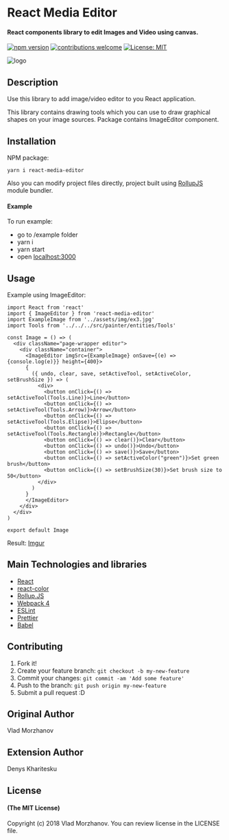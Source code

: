 # React Media Editor

#### React components library to edit Images and Video using canvas.

[![npm version](https://badge.fury.io/js/react-media-editor.svg)](https://badge.fury.io/js/react-media-editor)
[![contributions welcome](https://img.shields.io/badge/contributions-welcome-brightgreen.svg?style=flat)](https://github.com/morzhanov/react-media-editor/issues)
[![License: MIT](https://img.shields.io/badge/License-MIT-yellow.svg)](https://opensource.org/licenses/MIT)

<img src="https://ibb.co/Jy50yNn" alt="logo" />

## Description

Use this library to add image/video editor to you React application.

This library contains drawing tools which you can use to draw graphical shapes on your image sources. Package contains ImageEditor component.

## Installation


NPM package:
```
yarn i react-media-editor
```

Also you can modify project files directly, project built using <a href="https://rollupjs.org/guide/en">RollupJS</a> module bundler.

#### Example

To run example: 

* go to /example folder
* yarn i
* yarn start
* open <a href="localhost:3000">localhost:3000</a>

## Usage

Example using ImageEditor:

```
import React from 'react'
import { ImageEditor } from 'react-media-editor'
import ExampleImage from '../assets/img/ex3.jpg'
import Tools from '../../../src/painter/entities/Tools'

const Image = () => (
  <div className="page-wrapper editor">
    <div className="container">
      <ImageEditor imgSrc={ExampleImage} onSave={(e) => {console.log(e)}} height={400}>
      {
        ({ undo, clear, save, setActiveTool, setActiveColor, setBrushSize }) => (
          <div>
            <button onClick={() => setActiveTool(Tools.Line)}>Line</button>
            <button onClick={() => setActiveTool(Tools.Arrow)}>Arrow</button>
            <button onClick={() => setActiveTool(Tools.Elipse)}>Elipse</button>
            <button onClick={() => setActiveTool(Tools.Rectangle)}>Rectangle</button>
            <button onClick={() => clear()}>Clear</button>
            <button onClick={() => undo()}>Undo</button>
            <button onClick={() => save()}>Save</button>
            <button onClick={() => setActiveColor("green")}>Set green brush</button>
            <button onClick={() => setBrushSize(30)}>Set brush size to 50</button>
          </div>
        )
      }
      </ImageEditor>
    </div>
  </div>
)

export default Image
```

Result: [Imgur](https://ibb.co/Jy50yNn)

## Main Technologies and libraries

- <a href="https://reactjs.org/">React</a>
- <a href="https://casesandberg.github.io/react-color/">react-color</a>
- <a href="https://rollupjs.org">Rollup.JS</a>
- <a href="https://webpack.js.org/">Webpack 4</a>
- <a href="https://eslint.org/">ESLint</a>
- <a href="https://github.com/prettier/prettier">Prettier</a>
- <a href="https://babeljs.io/">Babel</a>

## Contributing

1.  Fork it!
2.  Create your feature branch: `git checkout -b my-new-feature`
3.  Commit your changes: `git commit -am 'Add some feature'`
4.  Push to the branch: `git push origin my-new-feature`
5.  Submit a pull request :D

## Original Author

Vlad Morzhanov

## Extension Author

Denys Kharitesku

## License

#### (The MIT License)

Copyright (c) 2018 Vlad Morzhanov.
You can review license in the LICENSE file.
